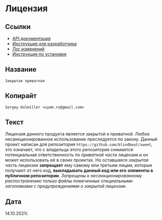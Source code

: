 # Лицензия

## Ссылки

- [API документация](./docs/API.md)
- [Инструкция для разработчика](./docs/CONTRIBUTING.md)
- [Лог изменений](./docs/CHANGELOG.md)
- [Инструкция по установке](./README.md)

## Название

`Закрытая приватная`

## Копирайт

`Sergey Kolmiller <uyem.ru@gmail.com>`

## Текст

Лицензия данного продукта является закрытой и приватной. Любое несанкционированное использование преследуется по закону. Данный проект написан для репозитория `https://github.com/blindbeat/sweet`, это означает, что с владельца этого репозитория снимается потенциальная ответственность по _приватной части_ лицензии и он может использовать её в своих проектах. Но оставшаяся _закрытая часть_ лицензии **запрещает** ему самому или третьим лицам, которые получают от него код, **выкладывать данный код или его элементы в публичном репозитории**. _Запрещены к несанкционированному распостранению только файлы помеченные специальными заголовками с предупреждениями о закрытой лицензии_.

## Дата

14.10.2021г.
